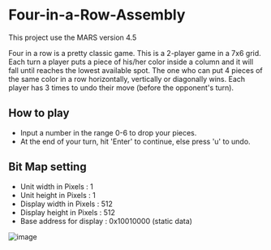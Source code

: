 # Four-in-a-Row-Assembly
This project use the MARS version 4.5

Four in a row is a pretty classic game.
This is a 2-player game in a 7x6 grid.
Each turn a player puts a piece of his/her color inside a column and it will fall until reaches the lowest available spot.
The one who can put 4 pieces of the same color in a row horizontally, vertically or diagonally wins.
Each player has 3 times to undo their move (before the opponent's turn).

## How to play
* Input a number in the range 0-6 to drop your pieces.
* At the end of your turn, hit 'Enter' to continue, else press 'u' to undo.

## Bit Map setting
* Unit width in Pixels     : 1
* Unit height in Pixels    : 1
* Display width in Pixels  : 512
* Display height in Pixels : 512
* Base address for display : 0x10010000 (static data)


![image](https://user-images.githubusercontent.com/87889069/206112996-e713991c-066f-4dd0-8dea-4b9fd6c4fe5d.png)
